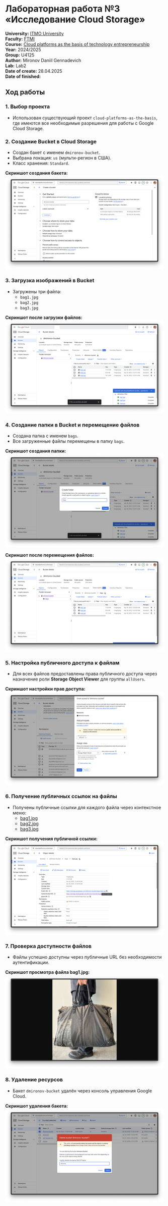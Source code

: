 # Лабораторная работа №3 «Исследование Cloud Storage»

**University:** [ITMO University](https://itmo.ru/ru/)  
**Faculty:** [FTMI](https://ftmi.itmo.ru)  
**Course:** [Cloud platforms as the basis of technology entrepreneurship](https://itmo-ict-faculty.github.io/cloud-platforms-as-the-basis-of-technology-entrepreneurship/)  
**Year:** 2024/2025  
**Group:** U4125  
**Author:** Mironov Daniil Gennadevich  
**Lab:** Lab2  
**Date of create:** 28.04.2025  
**Date of finished:** 

## Ход работы

### 1. Выбор проекта

- Использован существующий проект `cloud-platforms-as-the-basis`, где имеются все необходимые разрешения для работы с Google Cloud Storage.

### 2. Создание Bucket в Cloud Storage

- Создан бакет с именем `dmironov-bucket`.
- Выбрана локация: `us` (мульти-регион в США).
- Класс хранения: `Standard`.

**Скриншот создания бакета:**  
![Создание бакета](../screenshots/3-1.png)

### 3. Загрузка изображений в Bucket

- Загружены три файла:
  - `bag1.jpg`
  - `bag2.jpg`
  - `bag3.jpg`

**Скриншот после загрузки файлов:**  
![Загрузка файлов](../screenshots/3-2.png)

### 4. Создание папки в Bucket и перемещение файлов

- Создана папка с именем `bags`.
- Все загруженные файлы перемещены в папку `bags`.

**Скриншот создания папки:**  
![Создание папки](../screenshots/3-3.png)

**Скриншот после перемещения файлов:**  
![Файлы в папке](../screenshots/3-4.png)

### 5. Настройка публичного доступа к файлам

- Для всех файлов предоставлены права публичного доступа через назначение роли **Storage Object Viewer** для группы `allUsers`.

**Скриншот настройки прав доступа:**  
![Публичный доступ](../screenshots/3-5.png)

### 6. Получение публичных ссылок на файлы

- Получены публичные ссылки для каждого файла через контекстное меню:
  - [bag1.jpg](https://storage.googleapis.com/dmironov-bucket/bags/bag1.jpg)
  - [bag2.jpg](https://storage.googleapis.com/dmironov-bucket/bags/bag2.jpg)
  - [bag3.jpg](https://storage.googleapis.com/dmironov-bucket/bags/bag3.jpg)

**Скриншот получения публичной ссылки:**  
![Публичная ссылка](../screenshots/3-6.png)

### 7. Проверка доступности файлов

- Файлы успешно доступны через публичные URL без необходимости аутентификации.

**Скриншот просмотра файла bag1.jpg:**  
![Просмотр bag1.jpg](../screenshots/3-7.png)

### 8. Удаление ресурсов

- Бакет `dmironov-bucket` удалён через консоль управления Google Cloud.

**Скриншот удаления бакета:**  
![Удаление бакета](../screenshots/3-8.png)